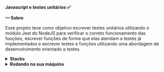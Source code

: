 <strong>Javascript e testes unitários :white_check_mark: </strong>

<strong>:wavy_dash: Sobre</strong>

Esse projeto teve como objetivo escrever testes unitários utilizando o módulo Jest do NodeJS para verificar o correto funcionamento das funções, escrever funções de forma que elas atendam a testes já implementados e escrever testes e funções utilizando uma abordagem de desenvolvimento orientado a testes.

<details>
  <summary><strong> Stacks </strong></summary><br />

  * JavaScript
  * Jest

</details>

<details>
  <summary><strong> Rodando na sua máquina </strong></summary><br />

Clone o repositório:
```bash
git clone git@github.com:layanenu/js-unit-tests.git
```

Entre no diretório js-unit-tests:
```bash
cd js-unit-tests
```

Instale as dependências:
```bash
npm install
```
Para executar todos os testes:
```bash
npm test
```
</details>
